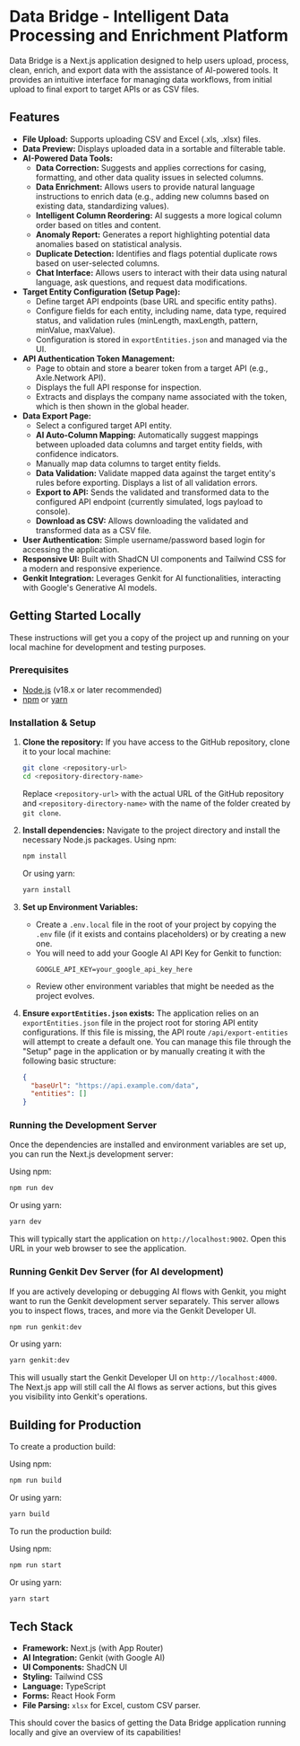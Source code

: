 
# Data Bridge - Intelligent Data Processing and Enrichment Platform

Data Bridge is a Next.js application designed to help users upload, process, clean, enrich, and export data with the assistance of AI-powered tools. It provides an intuitive interface for managing data workflows, from initial upload to final export to target APIs or as CSV files.

## Features

*   **File Upload:** Supports uploading CSV and Excel (.xls, .xlsx) files.
*   **Data Preview:** Displays uploaded data in a sortable and filterable table.
*   **AI-Powered Data Tools:**
    *   **Data Correction:** Suggests and applies corrections for casing, formatting, and other data quality issues in selected columns.
    *   **Data Enrichment:** Allows users to provide natural language instructions to enrich data (e.g., adding new columns based on existing data, standardizing values).
    *   **Intelligent Column Reordering:** AI suggests a more logical column order based on titles and content.
    *   **Anomaly Report:** Generates a report highlighting potential data anomalies based on statistical analysis.
    *   **Duplicate Detection:** Identifies and flags potential duplicate rows based on user-selected columns.
    *   **Chat Interface:** Allows users to interact with their data using natural language, ask questions, and request data modifications.
*   **Target Entity Configuration (Setup Page):**
    *   Define target API endpoints (base URL and specific entity paths).
    *   Configure fields for each entity, including name, data type, required status, and validation rules (minLength, maxLength, pattern, minValue, maxValue).
    *   Configuration is stored in `exportEntities.json` and managed via the UI.
*   **API Authentication Token Management:**
    *   Page to obtain and store a bearer token from a target API (e.g., Axle.Network API).
    *   Displays the full API response for inspection.
    *   Extracts and displays the company name associated with the token, which is then shown in the global header.
*   **Data Export Page:**
    *   Select a configured target API entity.
    *   **AI Auto-Column Mapping:** Automatically suggest mappings between uploaded data columns and target entity fields, with confidence indicators.
    *   Manually map data columns to target entity fields.
    *   **Data Validation:** Validate mapped data against the target entity's rules before exporting. Displays a list of all validation errors.
    *   **Export to API:** Sends the validated and transformed data to the configured API endpoint (currently simulated, logs payload to console).
    *   **Download as CSV:** Allows downloading the validated and transformed data as a CSV file.
*   **User Authentication:** Simple username/password based login for accessing the application.
*   **Responsive UI:** Built with ShadCN UI components and Tailwind CSS for a modern and responsive experience.
*   **Genkit Integration:** Leverages Genkit for AI functionalities, interacting with Google's Generative AI models.

## Getting Started Locally

These instructions will get you a copy of the project up and running on your local machine for development and testing purposes.

### Prerequisites

*   [Node.js](https://nodejs.org/) (v18.x or later recommended)
*   [npm](https://www.npmjs.com/) or [yarn](https://yarnpkg.com/)

### Installation & Setup

1.  **Clone the repository:**
    If you have access to the GitHub repository, clone it to your local machine:
    ```bash
    git clone <repository-url>
    cd <repository-directory-name>
    ```
    Replace `<repository-url>` with the actual URL of the GitHub repository and `<repository-directory-name>` with the name of the folder created by `git clone`.

2.  **Install dependencies:**
    Navigate to the project directory and install the necessary Node.js packages.
    Using npm:
    ```bash
    npm install
    ```
    Or using yarn:
    ```bash
    yarn install
    ```

3.  **Set up Environment Variables:**
    *   Create a `.env.local` file in the root of your project by copying the `.env` file (if it exists and contains placeholders) or by creating a new one.
    *   You will need to add your Google AI API Key for Genkit to function:
        ```env
        GOOGLE_API_KEY=your_google_api_key_here
        ```
    *   Review other environment variables that might be needed as the project evolves.

4.  **Ensure `exportEntities.json` exists:**
    The application relies on an `exportEntities.json` file in the project root for storing API entity configurations. If this file is missing, the API route `/api/export-entities` will attempt to create a default one. You can manage this file through the "Setup" page in the application or by manually creating it with the following basic structure:
    ```json
    {
      "baseUrl": "https://api.example.com/data",
      "entities": []
    }
    ```

### Running the Development Server

Once the dependencies are installed and environment variables are set up, you can run the Next.js development server:

Using npm:
```bash
npm run dev
```
Or using yarn:
```bash
yarn dev
```

This will typically start the application on `http://localhost:9002`. Open this URL in your web browser to see the application.

### Running Genkit Dev Server (for AI development)

If you are actively developing or debugging AI flows with Genkit, you might want to run the Genkit development server separately. This server allows you to inspect flows, traces, and more via the Genkit Developer UI.

```bash
npm run genkit:dev
```
Or using yarn:
```bash
yarn genkit:dev
```
This will usually start the Genkit Developer UI on `http://localhost:4000`. The Next.js app will still call the AI flows as server actions, but this gives you visibility into Genkit's operations.

## Building for Production

To create a production build:

Using npm:
```bash
npm run build
```
Or using yarn:
```bash
yarn build
```

To run the production build:

Using npm:
```bash
npm run start
```
Or using yarn:
```bash
yarn start
```

## Tech Stack

*   **Framework:** Next.js (with App Router)
*   **AI Integration:** Genkit (with Google AI)
*   **UI Components:** ShadCN UI
*   **Styling:** Tailwind CSS
*   **Language:** TypeScript
*   **Forms:** React Hook Form
*   **File Parsing:** `xlsx` for Excel, custom CSV parser.

This should cover the basics of getting the Data Bridge application running locally and give an overview of its capabilities!
